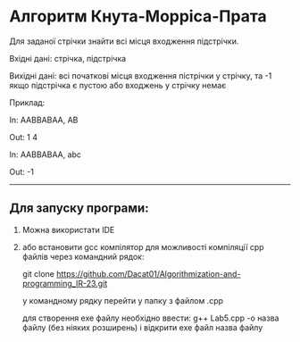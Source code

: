 # Алгоритм Кнута-Морріса-Прата

Для заданої стрічки знайти всі місця входження підстрічки. 	


Вхідні дані:
	стрічка, підстрічка

Вихідні дані:
	всі початкові місця входження пістрічки у стрічку, та -1 якщо підстрічка є пустою або входжень у стрічку немає
	
	
Приклад:

In:
AABBABAA, AB

Out:
1 4


In:
AABBABAA, abc

Out:
-1

---------------------------------------------------

## Для запуску програми:

1) Можна використати IDE 
2) або встановити  gcc компілятор для можливості компіляції cpp файлів через командний рядок:

	git clone https://github.com/Dacat01/Algorithmization-and-programming_IR-23.git

	у командному рядку перейти у папку з файлом .cpp

	для створення exe файлу необхідно ввести:
		g++ Lab5.cpp -o назва файлу (без ніяких розширень)
	і відкрити exe файл
		назва файлу

